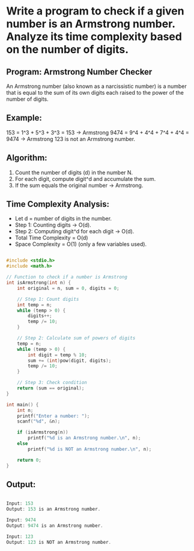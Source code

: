# Write a program to check if a given number is an Armstrong number. Analyze its time complexity based on the number of digits.

Program: Armstrong Number Checker
---------------------------------
An Armstrong number (also known as a narcissistic number) is a number 
that is equal to the sum of its own digits each raised to the power 
of the number of digits.

Example:
--------
153 = 1^3 + 5^3 + 3^3 = 153  → Armstrong
9474 = 9^4 + 4^4 + 7^4 + 4^4 = 9474 → Armstrong
123 is not an Armstrong number.

Algorithm:
----------
1. Count the number of digits (d) in the number N.
2. For each digit, compute digit^d and accumulate the sum.
3. If the sum equals the original number → Armstrong.

Time Complexity Analysis:
-------------------------
- Let d = number of digits in the number.
- Step 1: Counting digits → O(d).
- Step 2: Computing digit^d for each digit → O(d).
- Total Time Complexity = O(d)
- Space Complexity = O(1) (only a few variables used).

```c

#include <stdio.h>
#include <math.h>

// Function to check if a number is Armstrong
int isArmstrong(int n) {
    int original = n, sum = 0, digits = 0;

    // Step 1: Count digits
    int temp = n;
    while (temp > 0) {
        digits++;
        temp /= 10;
    }

    // Step 2: Calculate sum of powers of digits
    temp = n;
    while (temp > 0) {
        int digit = temp % 10;
        sum += (int)pow(digit, digits);
        temp /= 10;
    }

    // Step 3: Check condition
    return (sum == original);
}

int main() {
    int n;
    printf("Enter a number: ");
    scanf("%d", &n);

    if (isArmstrong(n))
        printf("%d is an Armstrong number.\n", n);
    else
        printf("%d is NOT an Armstrong number.\n", n);

    return 0;
}

```

## Output:

```c

Input: 153
Output: 153 is an Armstrong number.

Input: 9474
Output: 9474 is an Armstrong number.

Input: 123
Output: 123 is NOT an Armstrong number.


```
